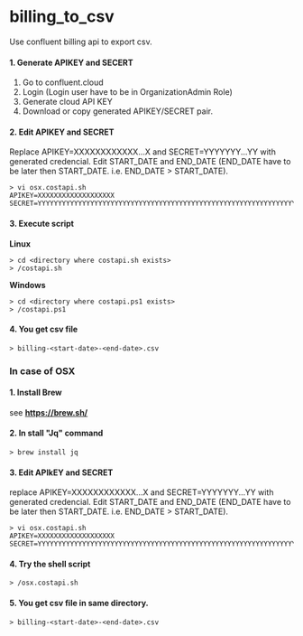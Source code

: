 # billing_to_csv
Use confluent billing api to export csv.

#### 1. Generate APIKEY and SECERT
1. Go to confluent.cloud
2. Login (Login user have to be in OrganizationAdmin Role)
3. Generate cloud API KEY
4. Download or copy generated APIKEY/SECRET pair.

#### 2. Edit APIKEY and SECRET
Replace APIKEY=XXXXXXXXXXXX...X and SECRET=YYYYYYY...YY with generated credencial.
Edit START_DATE and END_DATE (END_DATE have to be later then START_DATE. i.e. END_DATE > START_DATE).

```
> vi osx.costapi.sh
APIKEY=XXXXXXXXXXXXXXXXXXX
SECRET=YYYYYYYYYYYYYYYYYYYYYYYYYYYYYYYYYYYYYYYYYYYYYYYYYYYYYYYYYYYYYYYY
```
#### 3. Execute script 

**Linux**
```
> cd <directory where costapi.sh exists>
> /costapi.sh
```

**Windows**
```
> cd <directory where costapi.ps1 exists>
> /costapi.ps1
```

#### 4. You get csv file
```
> billing-<start-date>-<end-date>.csv
```

### In case of OSX

#### 1. Install Brew
see **https://brew.sh/**

#### 2. In stall "Jq" command

`> brew install jq`

#### 3. Edit APIkEY and SECRET
replace APIKEY=XXXXXXXXXXXX...X and SECRET=YYYYYYY...YY with generated credencial.
Edit START_DATE and END_DATE (END_DATE have to be later then START_DATE. i.e. END_DATE > START_DATE).
```
> vi osx.costapi.sh
APIKEY=XXXXXXXXXXXXXXXXXXX
SECRET=YYYYYYYYYYYYYYYYYYYYYYYYYYYYYYYYYYYYYYYYYYYYYYYYYYYYYYYYYYYYYYYY
```

#### 4. Try the shell script
```
> /osx.costapi.sh
```
#### 5. You get csv file in same directory.
```
> billing-<start-date>-<end-date>.csv
```

